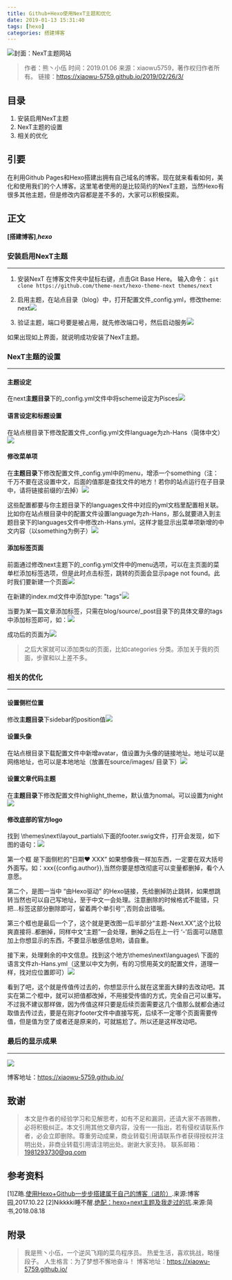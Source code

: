 ```yaml
---
title: Github+Hexo使用NexT主题和优化
date: 2019-01-13 15:31:40
tags: [hexo]
categories: 搭建博客
---
```


![封面：NexT主题网站](https://upload-images.jianshu.io/upload_images/9159829-41f12e5cd58157b2.png?imageMogr2/auto-orient/strip%7CimageView2/2/w/1240)

>作者：熊丶小伍
>时间：2019.01.06
>来源：xiaowu5759，著作权归作者所有。
>链接：https://xiaowu-5759.github.io/2019/02/26/3/

## 目录
1.  安装启用NexT主题
2.  NexT主题的设置
3.  相关的优化

## 引要
在利用Github Pages和Hexo搭建出拥有自己域名的博客。现在就来看看如何，美化和使用我们的个人博客。这里笔者使用的是比较简约的NexT主题，当然Hexo有很多其他主题，但是修改内容都是差不多的，大家可以积极探索。

## 正文
**[搭建博客]**,***hexo***


### 安装启用NexT主题
****
1.  安装NexT
在博客文件夹中鼠标右键，点击Git Base Here。
输入命令：
`git clone https://github.com/theme-next/hexo-theme-next themes/next`

2.  启用主题，在站点目录（blog）中，打开配置文件_config.yml，修改theme: next![](https://upload-images.jianshu.io/upload_images/9159829-597f9471d867473f.png?imageMogr2/auto-orient/strip%7CimageView2/2/w/1240)

3.  验证主题，端口号要是被占用，就先修改端口号，然后启动服务![](https://upload-images.jianshu.io/upload_images/9159829-36f6c19fbe4438e0.png?imageMogr2/auto-orient/strip%7CimageView2/2/w/1240)

如果出现如上界面，就说明成功安装了NexT主题。

### NexT主题的设置
****
#### 主题设定
在next**主题目录**下的_config.yml文件中将scheme设定为Pisces![](https://upload-images.jianshu.io/upload_images/9159829-87a0008f843c7ce2.png?imageMogr2/auto-orient/strip%7CimageView2/2/w/1240)

#### 语言设定和标题设置
在站点根目录下修改配置文件_config.yml文件language为zh-Hans（简体中文）![](https://upload-images.jianshu.io/upload_images/9159829-0f4b1544dafa4487.png?imageMogr2/auto-orient/strip%7CimageView2/2/w/1240)

#### 修改菜单项
在**主题目录**下修改配置文件_config.yml中的menu，增添一个something（注：千万不要在这设置中文，后面的值那是查找文件的地方！若你的站点运行在子目录中，请将链接前缀的/去掉）![](https://upload-images.jianshu.io/upload_images/9159829-97a20e18079a6bbb.png?imageMogr2/auto-orient/strip%7CimageView2/2/w/1240)

这些配置都要与你主题目录下的languages文件中对应的yml文档里配置相关联。比如你在站点根目录中的配置文件设置language为zh-Hans，那么就要进入到主题目录下的languages文件中修改zh-Hans.yml，这样才能显示出菜单项新增的中文内容（以something为例子）![](https://upload-images.jianshu.io/upload_images/9159829-a44b732b9fb6c0af.png?imageMogr2/auto-orient/strip%7CimageView2/2/w/1240)

#### 添加标签页面
前面通过修改next主题下的_config.yml文件中的menu选项，可以在主页面的菜单栏添加标签选项，但是此时点击标签，跳转的页面会显示page not found。此时我们要新建一个页面![](https://upload-images.jianshu.io/upload_images/9159829-08dcefa0add24e5a.png?imageMogr2/auto-orient/strip%7CimageView2/2/w/1240)

在新建的index.md文件中添加type: "tags"![](https://upload-images.jianshu.io/upload_images/9159829-36f9c03fa95467c4.png?imageMogr2/auto-orient/strip%7CimageView2/2/w/1240)

当要为某一篇文章添加标签，只需在blog/source/_post目录下的具体文章的tags中添加标签即可，如：![](https://upload-images.jianshu.io/upload_images/9159829-969798718496329d.png?imageMogr2/auto-orient/strip%7CimageView2/2/w/1240)

成功后的页面为![](https://upload-images.jianshu.io/upload_images/9159829-d858887279609d5e.png?imageMogr2/auto-orient/strip%7CimageView2/2/w/1240)

>之后大家就可以添加类似的页面，比如categories 分类。添加关于我的页面，步骤和以上差不多。

### 相关的优化
****
#### 设置侧栏位置
修改**主题目录**下sidebar的position值![](https://upload-images.jianshu.io/upload_images/9159829-dc0d7725f205dcb6.png?imageMogr2/auto-orient/strip%7CimageView2/2/w/1240)

#### 设置头像
在站点根目录下载配置文件中新增avatar，值设置为头像的链接地址。地址可以是网络地址，也可以是本地地址（放置在source/images/ 目录下）![](https://upload-images.jianshu.io/upload_images/9159829-47b7815cff95f5f2.png?imageMogr2/auto-orient/strip%7CimageView2/2/w/1240)

#### 设置文章代码主题
在**主题目录**下修改配置文件highlight_theme，默认值为nomal。可以设置为night![](https://upload-images.jianshu.io/upload_images/9159829-cfcaca831c2525c3.png?imageMogr2/auto-orient/strip%7CimageView2/2/w/1240)

#### 修改底部的官方logo
找到 \themes\next\layout\_partials\下面的footer.swig文件，打开会发现，如下图的语句：![](https://upload-images.jianshu.io/upload_images/9159829-99415c30933bfdf4.png?imageMogr2/auto-orient/strip%7CimageView2/2/w/1240)

第一个框 是下面侧栏的“日期❤ XXX”
如果想像我一样加东西，一定要在双大括号外面写。如：xxx{{config.author}},当然你要是想改彻底可以变量都删掉，看个人意愿。

第二个，是图一当中 “由Hexo驱动” 的Hexo链接，先给删掉防止跳转，如果想跳转当然也可以自己写地址，至于中文一会处理。注意删除的时候格式不能错，只把<a>...</a>标签这部分删除即可，留着两个单引号'',否则会出错哦。

第三个框也是最后一个了，这个就是更改图一后半部分“主题-Next.XX”,这个比较爽直接将<a>..</a>都删掉，同样中文“主题”一会处理，删掉之后在上一行 ‘-’后面可以随意加上你想显示的东西，不要显示敏感信息哟，请自重。


接下来，处理剩余的中文信息。找到这个地方\themes\next\languages\ 下面的语言文件zh-Hans.yml（这里以中文为例，有的习惯用英文的配置文件，道理一样，找对应位置即可）![](http://upload-images.jianshu.io/upload_images/9159829-12c6c314ad2d0b6c.png?imageMogr2/auto-orient/strip%7CimageView2/2/w/1240)

看到了吧，这个就是传值传过去的，你想显示什么就在这里面大肆的去改动吧。其实在第二个框中，就可以把值都改掉，不用接受传值的方式，完全自己可以重写。不过我不建议那样做，因为传值这样只要是后续页面需要这几个值那么就都会通过取值去传过去，要是在刚才footer文件中直接写死，后续不一定哪个页面需要传值，但是值为空了或者还是原来的，可就尴尬了。所以还是这样改动吧。

### 最后的显示成果
****
![](https://upload-images.jianshu.io/upload_images/9159829-d83aae7d19f64e15.png?imageMogr2/auto-orient/strip%7CimageView2/2/w/1240)

博客地址：<https://xiaowu-5759.github.io/>

## 致谢
>本文是作者的经验学习和见解思考，如有不足和漏洞，还请大家不吝赐教，必将积极纠正。本文引用其他文章内容，没有一一指出，若有侵权请联系作者，必会立即删除。尊重劳动成果，商业转载引用请联系作者获得授权并注明出处，非商业转载引用请注明出处。谢谢大家支持。
>联系邮箱：<1981293730@qq.com>

## 参考资料
[1]Z皓.[使用Hexo+Github一步步搭建属于自己的博客（进阶）](https://www.cnblogs.com/fengxiongZz/p/7707568.html).来源:博客园,2017.10.22
[2]Nikkkki睡不醒.[绝配：hexo+next主题及我走过的坑](https://www.jianshu.com/p/21c94eb7bcd1).来源:简书,2018.08.18

## 附录
>我是熊丶小伍，一个逆风飞翔的菜鸟程序员。
>热爱生活，喜欢挑战，略懂段子。
>人生格言：为了梦想不懈地奋斗！
>博客地址：<https://xiaowu-5759.github.io/>